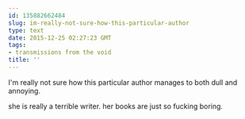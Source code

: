 ```yaml
---
id: 135882662484
slug: im-really-not-sure-how-this-particular-author
type: text
date: 2015-12-25 02:27:23 GMT
tags:
- transmissions from the void
title: ''
---
```

I'm really not sure how this particular author manages to both dull and annoying.

she is really a terrible writer. her books are just so fucking boring.